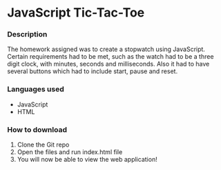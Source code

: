 # JavaScript Tic-Tac-Toe

### Description
The homework assigned was to create a stopwatch using JavaScript. Certain requirements had to be met, such as the watch had to be a three digit clock, with minutes, seconds and milliseconds. Also it had to have several buttons which had to include start, pause and reset.

### Languages used
* JavaScript
* HTML

### How to download
1. Clone the Git repo
2. Open the files and run index.html file
3. You will now be able to view the web application!
